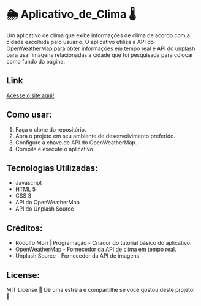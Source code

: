 # 🌦️ Aplicativo_de_Clima 🌡️

Um aplicativo de clima que exibe informações de clima de acordo com a cidade escolhida pelo usuário. O aplicativo utiliza a API do OpenWeatherMap para obter informações em tempo real e API do unplash para usar imagens relacionadas a cidade que foi pesquisada para colocar como fundo da página.

## Link
<a href="https://soualeques.github.io/Aplicativo_de_Clima/" target='_blank'>Acesse o site aqui!</a>

## Como usar:
1. Faça o clone do repositório.
2. Abra o projeto em seu ambiente de desenvolvimento preferido.
3. Configure a chave de API do OpenWeatherMap.
4. Compile e execute o aplicativo.
## Tecnologias Utilizadas:
* Javascript
* HTML 5
* CSS 3
* API do OpenWeatherMap
* API do Unplash Source
## Créditos:
+ Rodolfo Mori | Programação - Criador do tutorial básico do aplicativo.
+ OpenWeatherMap - Fornecedor da API de clima em tempo real.
+ Unplash Source - Fornecedor da API de imagens
## License:
MIT License
🌟 Dê uma estrela e compartilhe se você gostou deste projeto! 🌟
